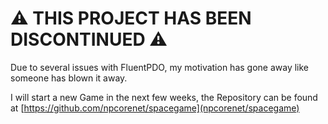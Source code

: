 # ⚠️ THIS PROJECT HAS BEEN DISCONTINUED ⚠️
Due to several issues with FluentPDO, my motivation has gone away like someone has blown it away. 

I will start a new Game in the next few weeks, the Repository can be found at [https://github.com/npcorenet/spacegame](npcorenet/spacegame)

